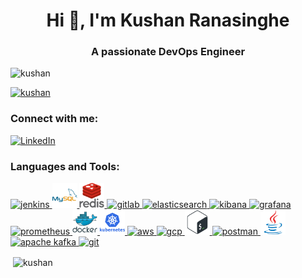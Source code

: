 <h1 align="center">Hi 👋, I'm Kushan Ranasinghe</h1>
<h3 align="center">A passionate DevOps Engineer</h3>

<p align="left"> <img src="https://komarev.com/ghpvc/?username=kushan&label=Profile%20views&color=0e75b6&style=flat" alt="kushan" /> </p>

<p align="left"> <a href="https://github.com/ryo-ma/github-profile-trophy"><img src="https://github-profile-trophy.vercel.app/?username=kushan" alt="kushan" /></a> </p>

<h3 align="left">Connect with me:</h3>
<p align="left">
  <a href="https://www.linkedin.com/in/kushan-ranasinghe-b3574b130" target="_blank" rel="noreferrer"> 
    <img src="https://www.vectorlogo.zone/logos/linkedin/linkedin-icon.svg" alt="LinkedIn" width="40" height="40"/> 
  </a>
</p>
<p align="left">
</p>

<h3 align="left">Languages and Tools:</h3>
<p align="left"> 
  <a href="https://www.jenkins.io/" target="_blank" rel="noreferrer"> 
    <img src="https://www.vectorlogo.zone/logos/jenkins/jenkins-icon.svg" alt="jenkins" width="40" height="40"/> 
  </a> 
  <a href="https://www.mysql.com/" target="_blank" rel="noreferrer"> 
    <img src="https://raw.githubusercontent.com/devicons/devicon/master/icons/mysql/mysql-original-wordmark.svg" alt="mysql" width="40" height="40"/> 
  </a>
  <a href="https://redis.io/" target="_blank" rel="noreferrer"> 
    <img src="https://raw.githubusercontent.com/devicons/devicon/master/icons/redis/redis-original-wordmark.svg" alt="redis" width="40" height="40"/> 
  </a> 
  <a href="https://about.gitlab.com/" target="_blank" rel="noreferrer"> 
    <img src="https://www.vectorlogo.zone/logos/gitlab/gitlab-icon.svg" alt="gitlab" width="40" height="40"/> 
  </a> 
  <a href="https://www.elastic.co/" target="_blank" rel="noreferrer"> 
    <img src="https://www.vectorlogo.zone/logos/elastic/elastic-icon.svg" alt="elasticsearch" width="40" height="40"/> 
  </a> 
  <a href="https://www.elastic.co/kibana/" target="_blank" rel="noreferrer"> 
    <img src="https://www.vectorlogo.zone/logos/elasticco_kibana/elasticco_kibana-icon.svg" alt="kibana" width="40" height="40"/> 
  </a> 
  <a href="https://grafana.com/" target="_blank" rel="noreferrer"> 
    <img src="https://www.vectorlogo.zone/logos/grafana/grafana-icon.svg" alt="grafana" width="40" height="40"/> 
  </a> 
  <a href="https://prometheus.io/" target="_blank" rel="noreferrer"> 
    <img src="https://www.vectorlogo.zone/logos/prometheusio/prometheusio-icon.svg" alt="prometheus" width="40" height="40"/> 
  </a> 
  <a href="https://www.docker.com/" target="_blank" rel="noreferrer"> 
    <img src="https://raw.githubusercontent.com/devicons/devicon/master/icons/docker/docker-original-wordmark.svg" alt="docker" width="40" height="40"/> 
  </a> 
  <a href="https://kubernetes.io/" target="_blank" rel="noreferrer"> 
    <img src="https://raw.githubusercontent.com/devicons/devicon/master/icons/kubernetes/kubernetes-plain-wordmark.svg" alt="kubernetes" width="40" height="40"/> 
  </a> 
  <a href="https://aws.amazon.com/" target="_blank" rel="noreferrer"> 
    <img src="https://www.vectorlogo.zone/logos/amazon_aws/amazon_aws-icon.svg" alt="aws" width="40" height="40"/> 
  </a> 
  <a href="https://cloud.google.com/" target="_blank" rel="noreferrer"> 
    <img src="https://www.vectorlogo.zone/logos/google_cloud/google_cloud-icon.svg" alt="gcp" width="40" height="40"/> 
  </a> 
  <a href="https://www.gnu.org/software/bash/" target="_blank" rel="noreferrer"> 
    <img src="https://raw.githubusercontent.com/devicons/devicon/master/icons/bash/bash-original.svg" alt="bash" width="40" height="40"/> 
  </a> 
  <a href="https://www.postman.com/" target="_blank" rel="noreferrer"> 
    <img src="https://www.vectorlogo.zone/logos/getpostman/getpostman-icon.svg" alt="postman" width="40" height="40"/> 
  </a> 
  <a href="https://www.java.com/" target="_blank" rel="noreferrer"> 
    <img src="https://raw.githubusercontent.com/devicons/devicon/master/icons/java/java-original.svg" alt="java" width="40" height="40"/> 
  </a> 
  <a href="https://kafka.apache.org/" target="_blank" rel="noreferrer"> 
    <img src="https://www.vectorlogo.zone/logos/apache_kafka/apache_kafka-icon.svg" alt="apache kafka" width="40" height="40"/> 
  </a> 
  <a href="https://git-scm.com/" target="_blank" rel="noreferrer"> 
    <img src="https://www.vectorlogo.zone/logos/git-scm/git-scm-icon.svg" alt="git" width="40" height="40"/> 
  </a> 
</p>


<p>&nbsp;<img align="center" src="https://github-readme-stats.vercel.app/api?username=kushan&show_icons=true&locale=en" alt="kushan" /></p>
